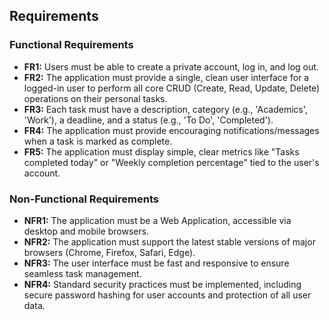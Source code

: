 ## Requirements

### Functional Requirements

*   **FR1:** Users must be able to create a private account, log in, and log out.
*   **FR2:** The application must provide a single, clean user interface for a logged-in user to perform all core CRUD (Create, Read, Update, Delete) operations on their personal tasks.
*   **FR3:** Each task must have a description, category (e.g., 'Academics', 'Work'), a deadline, and a status (e.g., 'To Do', 'Completed').
*   **FR4:** The application must provide encouraging notifications/messages when a task is marked as complete.
*   **FR5:** The application must display simple, clear metrics like "Tasks completed today" or "Weekly completion percentage" tied to the user's account.

### Non-Functional Requirements

*   **NFR1:** The application must be a Web Application, accessible via desktop and mobile browsers.
*   **NFR2:** The application must support the latest stable versions of major browsers (Chrome, Firefox, Safari, Edge).
*   **NFR3:** The user interface must be fast and responsive to ensure seamless task management.
*   **NFR4:** Standard security practices must be implemented, including secure password hashing for user accounts and protection of all user data.
